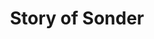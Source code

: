 ---
title: Story of Sonder
type: Interactive Presentation
role: Front-End Developer
link: https://www.graydientcreative.com/story-of-sonder
priority: 3
---